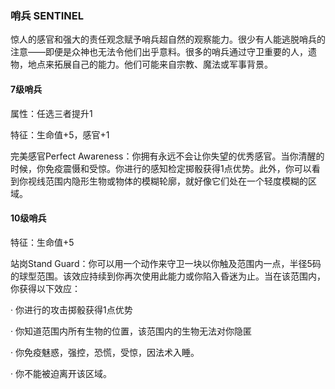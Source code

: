 ### 哨兵 SENTINEL

惊人的感官和强大的责任观念赋予哨兵超自然的观察能力。很少有人能逃脱哨兵的注意——即便是众神也无法令他们出乎意料。很多的哨兵通过守卫重要的人，遗物，地点来拓展自己的能力。他们可能来自宗教、魔法或军事背景。

#### 7级哨兵

属性：任选三者提升1

特征：生命值+5，感官+1

完美感官Perfect
Awareness：你拥有永远不会让你失望的优秀感官。当你清醒的时候，你免疫震慑和受惊。你进行的感知检定掷骰获得1点优势。此外，你可以看到你视线范围内隐形生物或物体的模糊轮廓，就好像它们处在一个轻度模糊的区域。

#### 10级哨兵

特征：生命值+5

站岗Stand
Guard：你可以用一个动作来守卫一块以你触及范围内一点，半径5码的球型范围。该效应持续到你再次使用此能力或你陷入昏迷为止。当在该范围内，你获得以下效应：

· 你进行的攻击掷骰获得1点优势

· 你知道范围内所有生物的位置，该范围内的生物无法对你隐匿

· 你免疫魅惑，强控，恐慌，受惊，因法术入睡。

· 你不能被迫离开该区域。

